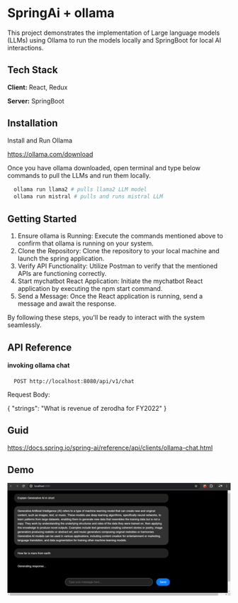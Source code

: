 
# SpringAi + ollama

This project demonstrates the implementation of Large language models (LLMs) using Ollama to run the models locally and SpringBoot for local AI interactions.


## Tech Stack

**Client:** React, Redux

**Server:** SpringBoot


## Installation

Install and Run Ollama

https://ollama.com/download

Once you have ollama downloaded, open terminal and type below commands to pull the LLMs and run them locally.

```bash
  ollama run llama2 # pulls llama2 LLM model
  ollama run mistral # pulls and runs mistral LLM
```
    
## Getting Started

1. Ensure ollama is Running: Execute the commands mentioned above to confirm that ollama is running on your system.
2. Clone the Repository: Clone the repository to your local machine and launch the spring application.
3. Verify API Functionality: Utilize Postman to verify that the mentioned APIs are functioning correctly.
4. Start mychatbot React Application: Initiate the mychatbot React application by executing the npm start command.
5. Send a Message: Once the React application is running, send a message and await the response.

By following these steps, you'll be ready to interact with the system seamlessly.

## API Reference

#### invoking ollama chat

```http
  POST http://localhost:8080/api/v1/chat
```

Request Body:

{
    "strings": "What is revenue of zerodha for FY2022"
}


## Guid

https://docs.spring.io/spring-ai/reference/api/clients/ollama-chat.html


## Demo

![img.png](img.png)

